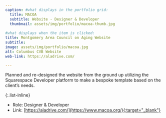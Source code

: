 ```yaml
---
caption: #what displays in the portfolio grid:
  title: MACOA
  subtitle: Website - Designer & Developer
  thumbnail: assets/img/portfolio/macoa-thumb.jpg
  
#what displays when the item is clicked:
title: Montgomery Area Council on Aging Website
subtitle: 
image: assets/img/portfolio/macoa.jpg
alt: Columbus CVB Website
web-link: https://aladrive.com/

---
```

Planned and re-designed the website from the ground up utilizing the Squarespace Developer platform to make a bespoke template based on the client’s needs.

{:.list-inline} 
- Role: Designer & Developer
- Link: [https://aladrive.com/](https://www.macoa.org/){:target="_blank"}
